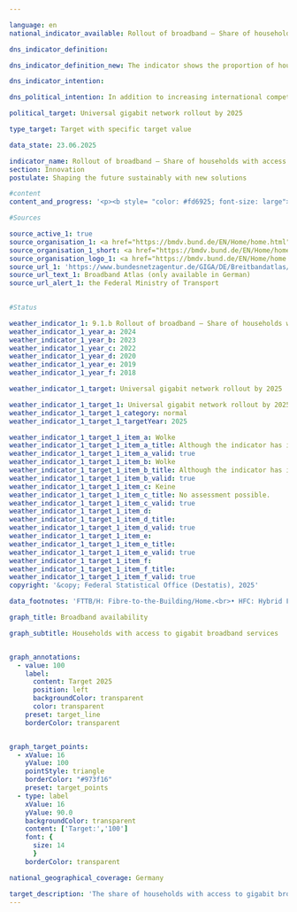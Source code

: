 ```yaml
---

language: en        
national_indicator_available: Rollout of broadband – Share of households with access to gigabit broadband services        

dns_indicator_definition:         

dns_indicator_definition_new: The indicator shows the proportion of households with access to gigabit broadband (in %). It shows the development of technically installed broadband availability among households in Germany for gigabit connections (≥ 1,000&nbsp;Mbit/s) via pure fibre optic networks (FTTB/H), cable television (CATV) and all wired technologies.        

dns_indicator_intention:         

dns_political_intention: In addition to increasing international competitiveness, the expansion of broadband availability at gigabit speeds should enable equal living conditions in Germany. In order to achieve these goals, in addition to the predominantly private-sector expansion, state funding measures should also support the expansion in uneconomical areas.        

political_target: Universal gigabit network rollout by 2025        

type_target: Target with specific target value        

data_state: 23.06.2025        

indicator_name: Rollout of broadband – Share of households with access to gigabit broadband services        
section: Innovation        
postulate: Shaping the future sustainably with new solutions        

#content         
content_and_progress: '<p><b style= "color: #fd6925; font-size: large">9.1.b Rollout of broadband&nbsp;–&nbsp;Share of households with access to gigabit broadband services</b><br><br>The indicator reflects the availability of broadband connections with a downstream speed of at least 1,000&nbsp;Mbit/s (gigabit) in German private households. It covers wired technologies such as fibre to the building or home (FTTB/H) and hybrid fibre coaxial (HFC, formerly cable television). The data basis for the analysis is regularly updated coverage data from over 150&nbsp;telecommunications providers.<br><br>As of the end of 2024, fibre connections offering speeds of at least 1,000&nbsp;Mbit/s are available to 39.8% of households in Germany. Between 2015&nbsp;and 2024, the availability of FTTB/H connections with at least 1,000&nbsp;Mbit/s increased by 33.1&nbsp;percentage points, representing an almost sixfold rise (+494%). From the end of 2018&nbsp;to the end of 2024, the proportion of households with access to 1,000&nbsp;Mbit/s via HFC rose from 23.7% to 62.4%, more than doubling (+163%). Altogether, by the end of 2024, gigabit-capable wired connections are available to 77.9% of all private households.<br><br>Gigabit broadband availability across all wired technologies is particularly concentrated in densely populated areas. In such areas, 90.4% of households have access to at least one gigabit connection. In medium-density areas, the proportion is significantly lower at 76.9%, and in sparsely populated areas, availability is only 51.5%. When considering only gigabit fibre connections, the regional disparity is less pronounced: By the end of 2024, 42.5% of households in densely populated areas have access to a gigabit-capable fibre connection. In both medium- and low-density areas, the proportion is around 38%.<br><br>There are also differences in availability across the Länder. Among the larger territorial states, Schleswig-Holstein reports the highest proportion of households with access to gigabit connections via all technologies, at 91.6% in 2024, followed by Niedersachsen with 86.3%. The lowest availability is in Thüringen (55.7%), followed by Sachsen-Anhalt (62.8%). In comparison, the three city-states&nbsp;–&nbsp;Berlin, Bremen, and Hamburg&nbsp;–&nbsp;each have a gigabit availability rate of over 95%, significantly exceeding the national average for densely populated areas.<br><br>Despite the progress made, the political target of nationwide fixed-line gigabit coverage by 2025&nbsp;is unlikely to be fully achieved.</p>'                

#Sources        

source_active_1: true
source_organisation_1: <a href="https://bmdv.bund.de/EN/Home/home.html" target="_blank" onclick="return confirm_alert('the Federal Ministry of Transport', 'En')">Federal Ministry of Transport</a>
source_organisation_1_short: <a href="https://bmdv.bund.de/EN/Home/home.html" target="_blank" onclick="return confirm_alert('the Federal Ministry of Transport', 'En')">Federal Ministry of Transport</a>
source_organisation_logo_1: <a href="https://bmdv.bund.de/EN/Home/home.html" target="_blank" onclick="return confirm_alert('the Federal Ministry of Transport', 'En')"><img src="https://dns-indikatoren.de/public/OrgImgEn/bmv.png" alt="Federal Ministry of Transport" title=" Click here to visit the homepage of the organizationFederal Ministry of Transport" style="height:60px; width:148px; border:transparent"/></a>
source_url_1: 'https://www.bundesnetzagentur.de/GIGA/DE/Breitbandatlas/start.html'
source_url_text_1: Broadband Atlas (only available in German)
source_url_alert_1: the Federal Ministry of Transport
        

#Status        

weather_indicator_1: 9.1.b Rollout of broadband – Share of households with access to gigabit broadband services
weather_indicator_1_year_a: 2024
weather_indicator_1_year_b: 2023
weather_indicator_1_year_c: 2022
weather_indicator_1_year_d: 2020
weather_indicator_1_year_e: 2019
weather_indicator_1_year_f: 2018

weather_indicator_1_target: Universal gigabit network rollout by 2025

weather_indicator_1_target_1: Universal gigabit network rollout by 2025
weather_indicator_1_target_1_category: normal
weather_indicator_1_target_1_targetYear: 2025

weather_indicator_1_target_1_item_a: Wolke
weather_indicator_1_target_1_item_a_title: Although the indicator has in 2024 been moving in the desired direction toward the target, if the trend had to continued, the target would have been missed in the target year by more than 20% of the difference between the target value and the value at that time.
weather_indicator_1_target_1_item_a_valid: true
weather_indicator_1_target_1_item_b: Wolke
weather_indicator_1_target_1_item_b_title: Although the indicator has in 2023 been moving in the desired direction toward the target, if the trend had to continued, the target would have been missed in the target year by more than 20% of the difference between the target value and the value at that time.
weather_indicator_1_target_1_item_b_valid: true
weather_indicator_1_target_1_item_c: Keine
weather_indicator_1_target_1_item_c_title: No assessment possible.
weather_indicator_1_target_1_item_c_valid: true
weather_indicator_1_target_1_item_d: 
weather_indicator_1_target_1_item_d_title: 
weather_indicator_1_target_1_item_d_valid: true
weather_indicator_1_target_1_item_e: 
weather_indicator_1_target_1_item_e_title: 
weather_indicator_1_target_1_item_e_valid: true
weather_indicator_1_target_1_item_f: 
weather_indicator_1_target_1_item_f_title: 
weather_indicator_1_target_1_item_f_valid: true        
copyright: '&copy; Federal Statistical Office (Destatis), 2025'        

data_footnotes: 'FTTB/H: Fibre-to-the-Building/Home.<br>• HFC: Hybrid Fiber Coax (formerly CATV: Cable Television).<br>• No data could be provided for the end of 2021 due to the change in processes as a result of new legal requirements and the takeover of the survey by the Federal Network Agency.'        

graph_title: Broadband availability        

graph_subtitle: Households with access to gigabit broadband services        


graph_annotations:
  - value: 100
    label:
      content: Target 2025
      position: left
      backgroundColor: transparent
      color: transparent
    preset: target_line
    borderColor: transparent        


graph_target_points:
  - xValue: 16
    yValue: 100
    pointStyle: triangle
    borderColor: "#973f16"
    preset: target_points
  - type: label
    xValue: 16
    yValue: 90.0
    backgroundColor: transparent
    content: ['Target:','100']
    font: {
      size: 14
      }
    borderColor: transparent                

national_geographical_coverage: Germany        

target_description: 'The share of households with access to gigabit broadband services should be increased to 100% by 2025.<br><br><br>• According to the target formulation, if the average rate of increase observed between 2019&nbsp;and 2024&nbsp;(each based on second-half-of-year values) continues, only around 85% of households will have such access by 2025. Indicator 9.1.b is therefore assessed as <b>cloud</b> for 2024.<br><br><a href="https://dns-indikatoren.de/en/status"><img src="https://sdg-indikatoren.de/public/Wettersymbole/Wolke.png" title="Although the indicator has in 2024&nbsp;been moving in the desired direction toward the target, if the trend had to continued, the target would have been missed in the target year by more than 20% of the difference between the target value and the value at that time." alt="Weathersymbol: cloud"/></a> <br><small>Data state at the time of evaluation: 23.06.2025</small>'        
---
```


